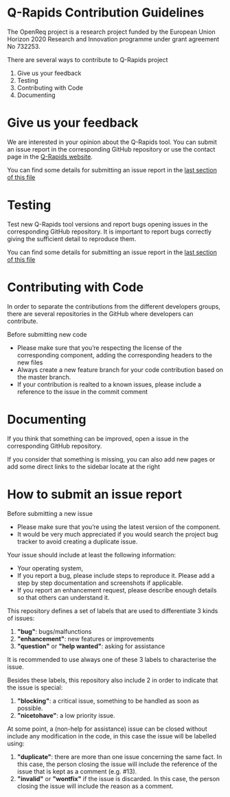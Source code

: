 # Q-Rapids Contribution Guidelines

The OpenReq project is a research project funded by the European Union Horizon 2020 Research and Innovation programme under grant agreement No 732253.

There are several ways to contribute to Q-Rapids project

1. Give us your feedback
2. Testing
3. Contributing with Code
4. Documenting

# Give us your feedback

We are interested in your opinion about the Q-Rapids tool. You can submit an issue report in the corresponding GitHub repository or use the contact page in the [Q-Rapids website](http://www.q-rapids.eu/contact).

You can find some details for submitting an issue report in the [last section of this file](https://github.com/q-rapids/q-rapids/blob/master/CONTRIBUTING.md#how-to-submit-an-issue-report)

# Testing

Test new Q-Rapids tool versions and report bugs opening issues in the corresponding GitHub repository. It is important to report bugs correctly giving the sufficient detail to reproduce them.

You can find some details for submitting an issue report in the [last section of this file](https://github.com/q-rapids/q-rapids/blob/master/CONTRIBUTING.md#how-to-submit-an-issue-report)


# Contributing with Code

In order to separate the contributions from the different developers groups, there are several repositories in the GitHub where developers can contribute.

Before submitting new code
- Please make sure that you’re respecting the license of the corresponding component, adding the corresponding headers to the new files
- Always create a new feature branch for your code contribution based on the master branch.
- If your contribution is realted to a known issues, please include a reference to the issue in the commit comment

# Documenting
If you think that something can be improved, open a issue in the corresponding GitHub repository.

If you consider that something is missing, you can also add new pages or add some direct links to the sidebar locate at the right

<!--- If you need to include some images in the wiki pages, we need to store them in the folder "images" for this wiki. For clonning the wiki repository, you can execute:

` git clone git@github.com:riscoss/riscoss-platform-core.wiki.git`

This repository contains a folder named `images`, where you can add the images you need. 

For using these images in the Wiki pages, you need to use a sentence like:

`[[wiki/images/logo_riscoss_DSP.png]]` for references in the wiki pages <br>

or <br>

`![](https://github.com/RISCOSS/riscoss-platform-core/wiki/images/logo_riscoss_DSP.png)` for references you need the full path (e.g. the readme.md file)
--->



# How to submit an issue report

Before submitting a new issue
- Please make sure that you’re using the latest version of the component. 
- It would be very much appreciated if you would search the project bug tracker to avoid creating a duplicate issue.

Your issue should include at least the following information:
- Your operating system,
- If you report a bug, please include steps to reproduce it. Please add a step by step documentation and screenshots if applicable.
- If you report an enhancement request, please describe enough details so that others can understand it.

This repository defines a set of labels that are used to differentiate 3 kinds of issues:
1. **"bug"**: bugs/malfunctions
2. **"enhancement"**: new features or improvements
3. **"question"** or **"help wanted"**: asking for assistance

It is recommended to use always one of these 3 labels to characterise the issue.

Besides these labels, this repository also include 2 in order to indicate that the issue is special:
1. **"blocking"**: a critical issue, something to be handled as soon as possible.
2. **"nicetohave"**: a low priority issue. 

At some point, a (non-help for assistance) issue can be closed without include any modification in the code, in this case the issue will be labelled using:
1. **"duplicate"**: there are more than one issue concerning the same fact. In this case, the person closing the issue will include the reference of the issue that is kept as a comment (e.g. #13).
2. **"invalid"** or **"wontfix"** if the issue is discarded. In this case, the person closing the issue will include the reason as a comment.

